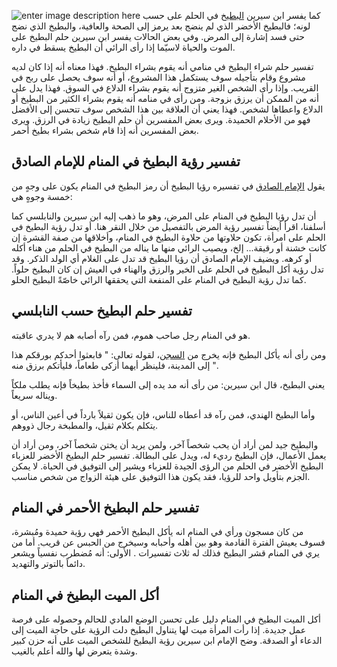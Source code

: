 ![enter image description here](https://upload.wikimedia.org/wikipedia/commons/4/47/Taiwan_2009_Tainan_City_Organic_Farm_Watermelon_FRD_7962.jpg)
كما يفسر ابن سيرين [البطيخ](https://www.skynewsarabia.com/technology/1257753-%D8%A7%D9%84%D8%A8%D8%B7%D9%8A%D8%AE-10-%D9%81%D9%88%D8%A7%D9%8A%D9%94%D8%AF-%D8%B1%D8%A7%D9%8A%D9%94%D8%B9%D8%A9-%D9%88%D8%AE%D8%B7%D8%B1-%D9%88%D8%AD%D9%8A%D8%AF) في الحلم على حسب لونه؛ فالبطيخ الأخضر الذي لم ينضج بعد يرمز إلى الصحة والعافية، والبطيخ الذي نضج حتى فسد إشارة إلى المرض.
وفي بعض الحالات يفسر ابن سيرين حلم البطيخ على الموت والحياة لاسيّما إذا رأى الرائي أن البطيخ يسقط في داره.

تفسير حلم شراء البطيخ في منامي أنه يقوم بشراء البطيخ. فهذا معناه أنه إذا كان لديه مشروع وقام بتأجيله سوف يستكمل هذا المشروع، أو أنه سوف يحصل على ربح في القريب. وإذا رأى الشخص الغير متزوج أنه يقوم بشراء الدلاع في السوق. فهذا يدل على أنه من الممكن أن يرزق بزوجة. ومن رأى في منامه أنه يقوم بشراء الكثير من البطيخ أو الدلاع واعطاها لشخص. فهذا يعني أن العلاقة بين هذا الشخص سوف تتحسن إلى الأفضل فهو من الأحلام الحميدة. ويرى بعض المفسرين أن حلم البطيخ زيادة في الرزق. ويرى بعض المفسرين أنه إذا قام شخص بشراء بطيخ أحمر.

## تفسير رؤية البطيخ في المنام للإمام الصادق

يقول [الإمام الصادق](https://www.arabsdreams.com/%D8%AA%D9%81%D8%B3%D9%8A%D8%B1-%D8%A7%D9%84%D8%A7%D8%AD%D9%84%D8%A7%D9%85-%D9%84%D9%84%D8%A7%D9%85%D8%A7%D9%85-%D8%A7%D9%84%D8%B5%D8%A7%D8%AF%D9%82/) في تفسيره رؤيا البطيخ أن رمز البطيخ في المنام يكون على وجهٍ من خمسة وجوهٍ هي:

أن تدل رؤيا البطيخ في المنام على المرض، وهو ما ذهب إليه ابن سيرين والنابلسي كما أسلفنا، اقرأ أيضاً تفسير رؤية المرض بالتفصيل من خلال النقر هنا.
أو تدل رؤية البطيخ في الحلم على امرأة، تكون حلاوتها من حلاوة البطيخ في المنام، وأخلاقها من صفة القشرة إن كانت خشنة أو رقيقة... إلخ، ويصيب الرائي منها ما يناله من البطيخ في الحلم من هناء أكله أو كرهه.
ويضيف الإمام الصادق أن رؤيا البطيخ قد تدل على الغلام أي الولد الذكر.
وقد تدل رؤية أكل البطيخ في الحلم على الخير والرزق والهناء في العيش إن كان البطيخ حلواً.
كما تدل رؤية البطيخ في المنام على المنفعة التي يحققها الرائي خاصّةً البطيخ الحلو.

## تفسير حلم البطيخ حسب النابلسي

هو في المنام رجل صاحب هموم، فمن رآه أصابه هم لا يدري عاقبته.

ومن رأى أنه يأكل البطيخ فإنه يخرج من [السجن](http://hrlibrary.umn.edu/arab/b036.html)، لقوله تعالى: " فابعثوا أحدكم بورقكم هذا إلى المدينة، فلينظر أيهما أزكى طعاماً، فليأتكم برزق منه ".

يعني البطيخ، قال ابن سيرين: من رأى أنه مد يده إلى السماء فأخذ بطيخاً فإنه يطلب ملكاً ويناله سريعاً.

وأما البطيخ الهندي، فمن رآه قد أعطاه للناس، فإن يكون ثقيلاً بارداً في أعين الناس، أو يتكلم بكلام ثقيل، والمطبخة رجال ذووهم.

والبطيخ جيد لمن أراد أن يحب شخصاً آخر، ولمن يريد أن يختن شخصاً آخر، ومن أراد أن يعمل الأعمال، فإن البطيخ رديء له، ويدل على البطالة.
تفسير حلم البطيخ الأخضر للعزباء
البطيخ الأخضر في الحلم من الرؤى الجيدة للعزباء ويشير إلى التوفيق في الحياة.
لا يمكن الجزم بتأويل واحد للرؤيا، فقد يكون هذا التوفيق على هيئة الزواج من شخص مناسب.

## تفسير حلم البطيخ الأحمر في المنام

 من كان مسجون ورأي في المنام انه يأكل البطيخ الأحمر  فهي رؤية  حميدة ومُبشرة، فسوف يعيش الفترة القادمة وهو بين أهله وأحبابه وسيخرج من الحبس عن قريب.
أما من يري في المنام قشر البطيخ فذلك له ثلاث تفسيرات .
الأولى: أنه مُضطرب نفسياً ويشعر دائماً بالتوتر والتهديد.

## أكل الميت البطيخ في المنام

أكل الميت البطيخ في المنام دليل على تحسن الوضع المادي للحالم وحصوله على فرصة عمل جديدة.
إذا رأت المرأة ميت لها يتناول البطيخ دلت الرؤية على حاجة الميت إلى الدعاء أو الصدقة.
وضح الإمام ابن سيرين رؤية البطيخ للشخص الميت على أنه حزن كبير وشدة يتعرض لها والله أعلم بالغيب.
